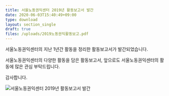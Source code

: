 ```yaml
---
title: 서울노동권익센터 2019년 활동보고서 발간
date: 2020-06-03T15:40:49+09:00
type: download
layout: section_single
draft: true
files: /uploads/2019노동권익활동보고.pdf
---
```


서울노동권익센터의 지난 1년간 활동을 정리한
활동보고서가 발간되었습니다.

서울노동권익센터의 다양한 활동을 담은 활동보고서, 앞으로도 서울노동권익센터의 활동에 많은 관심 부탁드립니다.

감사합니다.

![서울노동권익센터 2019년 활동보고서 발간](https://www.labors.or.kr/attach/3aec9a87a6857bc197a94e7f1e6f64475b56fd0d.png)
